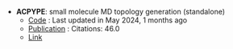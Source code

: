 - **ACPYPE**: small molecule MD topology generation (standalone)
	- [Code](https://github.com/alanwilter/acpype) : Last updated in May 2024, 1 months ago
	- [Publication](https://doi.org/10.1016/j.softx.2019.100241) : Citations: 46.0
	- [Link](https://www.bio2byte.be/acpype/)
